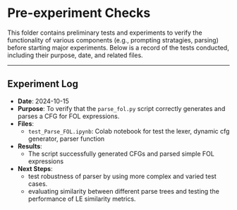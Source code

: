 # Pre-experiment Checks

This folder contains preliminary tests and experiments to verify the functionality of various components (e.g., prompting stratagies, parsing) before starting major experiments. Below is a record of the tests conducted, including their purpose, date, and related files.

---

## Experiment Log

- **Date**: 2024-10-15
- **Purpose**:  To verify that the `parse_fol.py` script correctly generates and parses a CFG for FOL expressions.
- **Files**: 
  - `test_Parse_FOL.ipynb`: Colab notebook for test the lexer, dynamic cfg generator, parser function 
- **Results**:
  - The script successfully generated CFGs and parsed simple FOL expressions  
- **Next Steps**:
  - test robustness of parser by using more complex and varied test cases.
  - evaluating similarity between different parse trees and testing the performance of LE similarity metrics.
